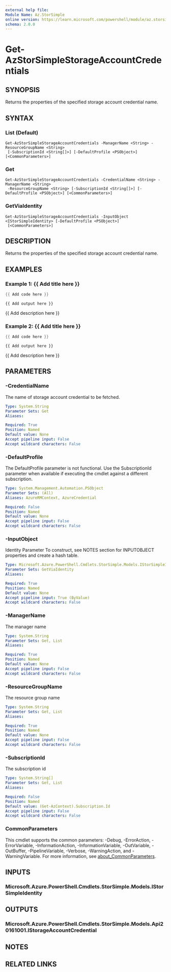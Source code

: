```yaml
---
external help file:
Module Name: Az.StorSimple
online version: https://learn.microsoft.com/powershell/module/az.storsimple/get-azstorsimplestorageaccountcredentials
schema: 2.0.0
---
```


# Get-AzStorSimpleStorageAccountCredentials

## SYNOPSIS
Returns the properties of the specified storage account credential name.

## SYNTAX

### List (Default)
```
Get-AzStorSimpleStorageAccountCredentials -ManagerName <String> -ResourceGroupName <String>
 [-SubscriptionId <String[]>] [-DefaultProfile <PSObject>] [<CommonParameters>]
```

### Get
```
Get-AzStorSimpleStorageAccountCredentials -CredentialName <String> -ManagerName <String>
 -ResourceGroupName <String> [-SubscriptionId <String[]>] [-DefaultProfile <PSObject>] [<CommonParameters>]
```

### GetViaIdentity
```
Get-AzStorSimpleStorageAccountCredentials -InputObject <IStorSimpleIdentity> [-DefaultProfile <PSObject>]
 [<CommonParameters>]
```

## DESCRIPTION
Returns the properties of the specified storage account credential name.

## EXAMPLES

### Example 1: {{ Add title here }}
```powershell
{{ Add code here }}
```

```output
{{ Add output here }}
```

{{ Add description here }}

### Example 2: {{ Add title here }}
```powershell
{{ Add code here }}
```

```output
{{ Add output here }}
```

{{ Add description here }}

## PARAMETERS

### -CredentialName
The name of storage account credential to be fetched.

```yaml
Type: System.String
Parameter Sets: Get
Aliases:

Required: True
Position: Named
Default value: None
Accept pipeline input: False
Accept wildcard characters: False
```

### -DefaultProfile
The DefaultProfile parameter is not functional.
Use the SubscriptionId parameter when available if executing the cmdlet against a different subscription.

```yaml
Type: System.Management.Automation.PSObject
Parameter Sets: (All)
Aliases: AzureRMContext, AzureCredential

Required: False
Position: Named
Default value: None
Accept pipeline input: False
Accept wildcard characters: False
```

### -InputObject
Identity Parameter
To construct, see NOTES section for INPUTOBJECT properties and create a hash table.

```yaml
Type: Microsoft.Azure.PowerShell.Cmdlets.StorSimple.Models.IStorSimpleIdentity
Parameter Sets: GetViaIdentity
Aliases:

Required: True
Position: Named
Default value: None
Accept pipeline input: True (ByValue)
Accept wildcard characters: False
```

### -ManagerName
The manager name

```yaml
Type: System.String
Parameter Sets: Get, List
Aliases:

Required: True
Position: Named
Default value: None
Accept pipeline input: False
Accept wildcard characters: False
```

### -ResourceGroupName
The resource group name

```yaml
Type: System.String
Parameter Sets: Get, List
Aliases:

Required: True
Position: Named
Default value: None
Accept pipeline input: False
Accept wildcard characters: False
```

### -SubscriptionId
The subscription id

```yaml
Type: System.String[]
Parameter Sets: Get, List
Aliases:

Required: False
Position: Named
Default value: (Get-AzContext).Subscription.Id
Accept pipeline input: False
Accept wildcard characters: False
```

### CommonParameters
This cmdlet supports the common parameters: -Debug, -ErrorAction, -ErrorVariable, -InformationAction, -InformationVariable, -OutVariable, -OutBuffer, -PipelineVariable, -Verbose, -WarningAction, and -WarningVariable. For more information, see [about_CommonParameters](http://go.microsoft.com/fwlink/?LinkID=113216).

## INPUTS

### Microsoft.Azure.PowerShell.Cmdlets.StorSimple.Models.IStorSimpleIdentity

## OUTPUTS

### Microsoft.Azure.PowerShell.Cmdlets.StorSimple.Models.Api20161001.IStorageAccountCredential

## NOTES

## RELATED LINKS

